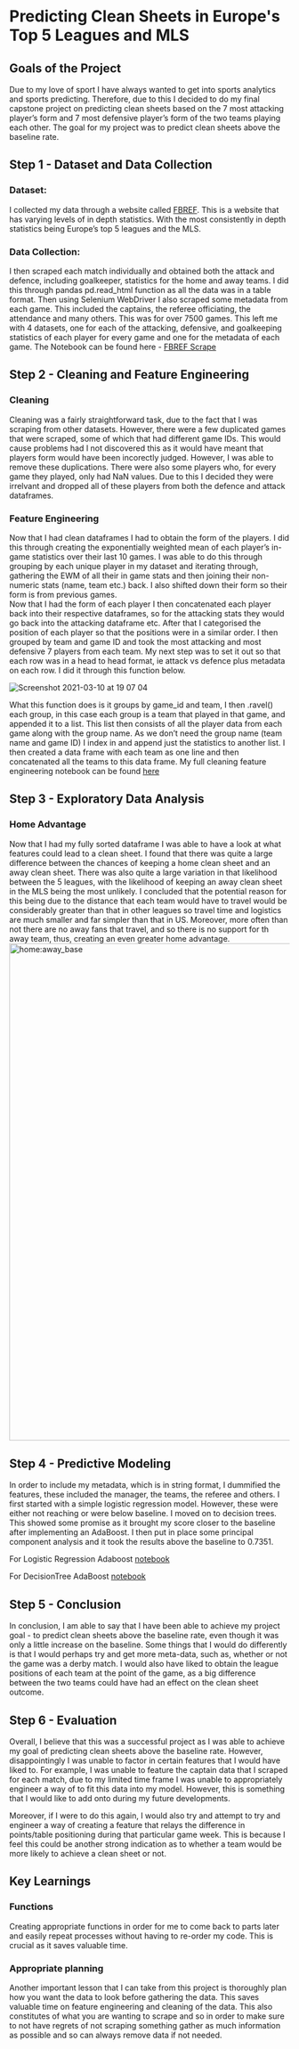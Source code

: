 # Predicting Clean Sheets in Europe's Top 5 Leagues and MLS 

## Goals of the Project

Due to my love of sport I have always wanted to get into sports analytics and sports predicting. Therefore, due to this I decided to do my final capstone project on predicting clean sheets based on the 7 most attacking player’s form and 7 most defensive player’s form of the two teams playing each other. The goal for my project was to predict clean sheets above the baseline rate. 

## Step 1 - Dataset and Data Collection 

### Dataset:

I collected my data through a website called [FBREF](https://fbref.com/en/). This is a website that has varying levels of in depth statistics. With the most consistently in depth statistics being Europe’s top 5 leagues and the MLS. 

### Data Collection: 

I then scraped each match individually and obtained both the attack and defence, including goalkeeper, statistics for the home and away teams. I did this through pandas pd.read_html function as all the data was in a table format. Then using Selenium WebDriver I also scraped some metadata from each game. This included the captains, the referee officiating, the attendance and many others. This was for over 7500 games. 
This left me with 4 datasets, one for each of the attacking, defensive, and goalkeeping statistics 
of each player for every game and one for the metadata of each game. 
The Notebook can be found here - [FBREF Scrape](https://github.com/maxpardoe/capstone/blob/main/Clean%20Scrape.ipynb)

## Step 2 - Cleaning and Feature Engineering

### Cleaning 

Cleaning was a fairly straightforward task, due to the fact that I was scraping from other datasets. However, there were a few duplicated games that were scraped, some of which that had different game IDs. This would cause problems had I not discovered this as it would have meant that players form would have been incorectly judged. However, I was able to remove these duplications. There were also some players who, for every game they played, only had NaN values. Due to this I decided they were irrelvant and dropped all of these players from both the defence and attack dataframes. 

### Feature Engineering

Now that I had clean dataframes I had to obtain the form of the players. I did this through creating the exponentially weighted mean of each player’s in-game statistics over their last 10 games. I was able to do this through grouping by each unique player in my dataset and iterating through, gathering the EWM of all their in game stats and then joining their non-numeric stats (name, team etc.) back. I also shifted down their form so their form is from previous games.  
Now that I had the form of each player I then concatenated each player back into their respective dataframes, so for the attacking stats they would go back into the attacking dataframe etc. After that I categorised the position of each player so that the positions were in a similar order. I then grouped by team and game ID and took the most attacking and most defensive 7 players from each team. 
My next step was to set it out so that each row was in a head to head format, ie attack vs defence plus metadata on each row. I did it through this function below. 

![Screenshot 2021-03-10 at 19 07 04](https://user-images.githubusercontent.com/74013880/110784843-16736800-8262-11eb-8c64-5965ce9a8fe6.png)

What this function does is it groups by game_id and team, I then .ravel() each group, in this case each group is a team that played in that game, and appended it to a list. This list then consists of all the player data from each game along with the group name. As we don’t need the group name (team name and game ID) I index in and append just the statistics to another list. I then created a data frame with each team as one line and then concatenated all the teams to this data frame. 
My full cleaning feature engineering notebook can be found [here](https://github.com/maxpardoe/capstone/blob/main/feature_engineering.ipynb)

## Step 3 - Exploratory Data Analysis 

### Home Advantage

Now that I had my fully sorted dataframe I was able to have a look at what features could lead to a clean sheet. I found that there was quite a large difference between the chances of keeping a home clean sheet and an away clean sheet. There was also quite a large variation in that likelihood between the 5 leagues, with the likelihood of keeping an away clean sheet in the MLS being the most unlikely. I concluded that the potential reason for this being due to the distance that each team would have to travel would be considerably greater than that in other leagues so travel time and logistics are much smaller and far simpler than that in US. Moreover, more often than not there are no away fans that travel, and so there is no support for th away team, thus, creating an even greater home advantage.<img width="893" alt="home:away_base" src="https://user-images.githubusercontent.com/74013880/111187625-1352e180-85ac-11eb-9684-bf3715bb94ab.png">



## Step 4 - Predictive Modeling

In order to include my metadata, which is in string format, I dummified the features, these included the manager, the teams, the referee and others. 
I first started with a simple logistic regression model. However, these were either not reaching or were below baseline. 
I moved on to decision trees. This showed some promise as it brought my score closer to the baseline after implementing an AdaBoost. I then put in place some principal component analysis and it took the results above the baseline to 0.7351. 

For Logistic Regression Adaboost [notebook](https://github.com/maxpardoe/capstone/blob/main/LR%20PCA.ipynb)

For DecisionTree AdaBoost [notebook](https://github.com/maxpardoe/capstone/blob/main/Final%20Modelling.ipynb)

## Step 5 - Conclusion 

In conclusion, I am able to say that I have been able to achieve my project goal - to predict clean sheets above the baseline rate, even though it was only a little increase on the baseline. Some things that I would do differently is that I would perhaps try and get more meta-data, such as, whether or not the game was a derby match. I would also have liked to obtain the league positions of each team at the point of the game, as a big difference between the two teams could have had an effect on the clean sheet outcome. 

## Step 6 - Evaluation 

Overall, I believe that this was a successful project as I was able to achieve my goal of predicting clean sheets above the baseline rate. However, disappointingly I was unable to factor in certain features that I would have liked to. For example, I was unable to feature the captain data that I scraped for each match, due to my limited time frame I was unable to appropriately engineer a way of to fit this data into my model. However, this is something that I would like to add onto during my future developments.

Moreover, if I were to do this again, I would also try and attempt to try and engineer a way of creating a feature that relays the difference in points/table positioning during that particular game week. This is because I feel this could be another strong indication as to whether a team would be more likely to achieve a clean sheet or not. 

## Key Learnings 

### Functions
Creating appropriate functions in order for me to come back to parts later and easily repeat processes without having to re-order my code. This is crucial as it saves valuable time.

### Appropriate planning
Another important lesson that I can take from this project is thoroughly plan how you want the data to look before gathering the data. This saves valuable time on feature engineering and cleaning of the data. This also constitutes of what you are wanting to scrape and so in order to make sure to not have regrets of not scraping something gather as much information as possible and so can always remove data if not needed. 




